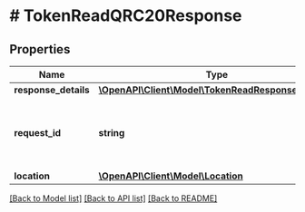 # # TokenReadQRC20Response

## Properties

Name | Type | Description | Notes
------------ | ------------- | ------------- | -------------
**response_details** | [**\OpenAPI\Client\Model\TokenReadResponseDetails[]**](TokenReadResponseDetails.md) |  | [optional]
**request_id** | **string** | The ID assigned to a preparation request in Overledger | [optional]
**location** | [**\OpenAPI\Client\Model\Location**](Location.md) |  | [optional]

[[Back to Model list]](../../README.md#models) [[Back to API list]](../../README.md#endpoints) [[Back to README]](../../README.md)
